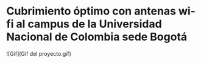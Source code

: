 # Cubrimiento óptimo con antenas wi-fi al campus de la Universidad Nacional de Colombia sede Bogotá

![Gif](Gif del proyecto.gif)
